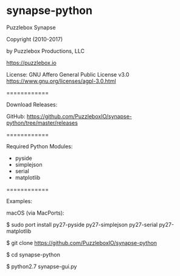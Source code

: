 synapse-python
==============


Puzzlebox Synapse


Copyright (2010-2017)

by Puzzlebox Productions, LLC

https://puzzlebox.io


License: GNU Affero General Public License v3.0
https://www.gnu.org/licenses/agpl-3.0.html


============

Download Releases:

GitHub: https://github.com/PuzzleboxIO/synapse-python/tree/master/releases


============

Required Python Modules:
- pyside
- simplejson
- serial
- matplotlib

============

Examples:

macOS (via MacPorts):

$ sudo port install py27-pyside py27-simplejson py27-serial py27-matplotlib

$ git clone https://github.com/PuzzleboxIO/synapse-python

$ cd synapse-python

$ python2.7 synapse-gui.py
